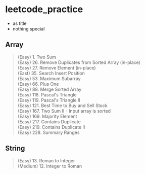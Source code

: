 # leetcode_practice
 - as title
 - nothing special
## Array 
> (Easy) 1. Two Sum </br>
> (Easy) 26. Remove Duplicates from Sorted Array (in-place) </br>
> (Easy) 27. Remove Element (in-place) </br>
> (East) 35. Search Insert Position </br>
> (Easy) 53. Maximum Subarray </br>
> (Easy) 66. Plus One </br>
> (Easy) 88. Merge Sorted Array </br>
> (Easy) 118. Pascal's Triangle </br>
> (Easy) 119. Pascal's Triangle II </br>
> (Easy) 121. Best Time to Buy and Sell Stock </br>
> (Easy) 167. Two Sum II - Input array is sorted </br>
> (Easy) 169. Majority Element </br>
> (Easy) 217. Contains Duplicate </br>
> (Easy) 219. Contains Duplicate II </br>
> (Easy) 228. Summary Ranges </br>

## String
> (Easy) 13. Roman to Integer </br>
> (Medium) 12. Integer to Roman </br>